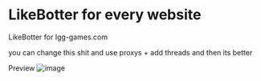 # LikeBotter for every website
LikeBotter for Igg-games.com

you can change this shit and use proxys + add threads and then its better

Preview
![image](https://user-images.githubusercontent.com/77451272/201438222-427070bd-6eba-4d77-8074-931e7ae99038.png)


